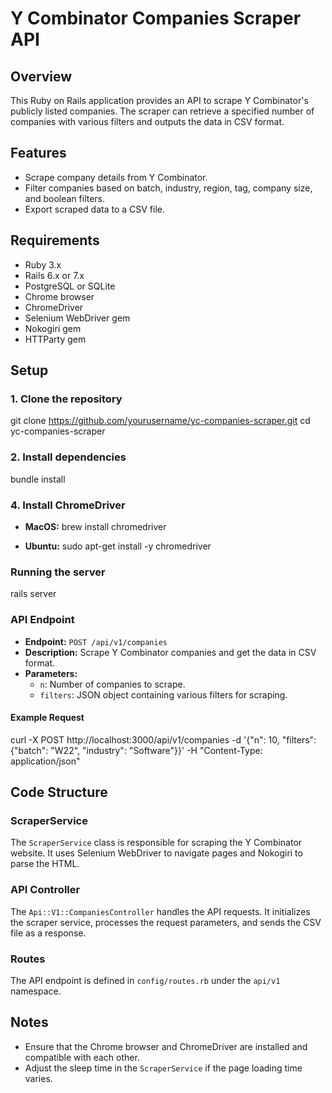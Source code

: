 # Y Combinator Companies Scraper API

## Overview
This Ruby on Rails application provides an API to scrape Y Combinator's publicly listed companies. The scraper can retrieve a specified number of companies with various filters and outputs the data in CSV format.

## Features
- Scrape company details from Y Combinator.
- Filter companies based on batch, industry, region, tag, company size, and boolean filters.
- Export scraped data to a CSV file.

## Requirements
- Ruby 3.x
- Rails 6.x or 7.x
- PostgreSQL or SQLite
- Chrome browser
- ChromeDriver
- Selenium WebDriver gem
- Nokogiri gem
- HTTParty gem

## Setup

### 1. Clone the repository

git clone https://github.com/yourusername/yc-companies-scraper.git
cd yc-companies-scraper

### 2. Install dependencies

bundle install

### 4. Install ChromeDriver

- **MacOS:**
brew install chromedriver

- **Ubuntu:**
sudo apt-get install -y chromedriver

### Running the server

rails server

### API Endpoint
- **Endpoint:** `POST /api/v1/companies`
- **Description:** Scrape Y Combinator companies and get the data in CSV format.
- **Parameters:**
  - `n`: Number of companies to scrape.
  - `filters`: JSON object containing various filters for scraping.

#### Example Request

curl -X POST http://localhost:3000/api/v1/companies
-d '{"n": 10, "filters": {"batch": "W22", "industry": "Software"}}'
-H "Content-Type: application/json"

## Code Structure

### ScraperService
The `ScraperService` class is responsible for scraping the Y Combinator website. It uses Selenium WebDriver to navigate pages and Nokogiri to parse the HTML.

### API Controller
The `Api::V1::CompaniesController` handles the API requests. It initializes the scraper service, processes the request parameters, and sends the CSV file as a response.

### Routes
The API endpoint is defined in `config/routes.rb` under the `api/v1` namespace.

## Notes
- Ensure that the Chrome browser and ChromeDriver are installed and compatible with each other.
- Adjust the sleep time in the `ScraperService` if the page loading time varies.

